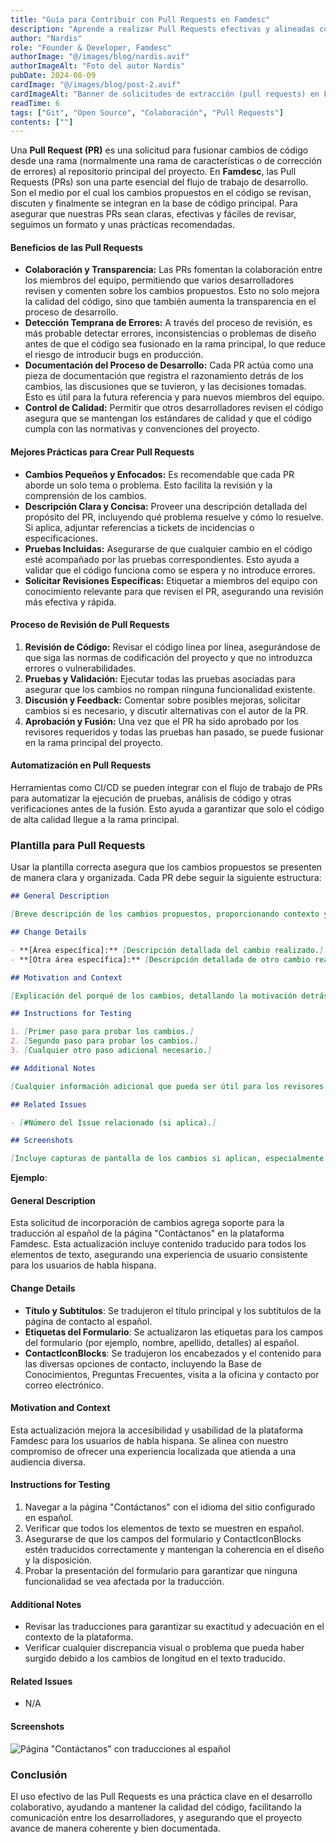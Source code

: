 ```yaml
---
title: "Guía para Contribuir con Pull Requests en Famdesc"
description: "Aprende a realizar Pull Requests efectivas y alineadas con nuestras prácticas de desarrollo en Famdesc."
author: "Nardis"
role: "Founder & Developer, Famdesc"
authorImage: "@/images/blog/nardis.avif"
authorImageAlt: "Foto del autor Nardis"
pubDate: 2024-08-09
cardImage: "@/images/blog/post-2.avif"
cardImageAlt: "Banner de solicitudes de extracción (pull requests) en Famdesc"
readTime: 6
tags: ["Git", "Open Source", "Colaboración", "Pull Requests"]
contents: [""]
---
```


Una **Pull Request (PR)** es una solicitud para fusionar cambios de código desde una rama (normalmente una rama de características o de corrección de errores) al repositorio principal del proyecto. En **Famdesc**, las Pull Requests (PRs) son una parte esencial del flujo de trabajo de desarrollo. Son el medio por el cual los cambios propuestos en el código se revisan, discuten y finalmente se integran en la base de código principal. Para asegurar que nuestras PRs sean claras, efectivas y fáciles de revisar, seguimos un formato y unas prácticas recomendadas.

#### Beneficios de las Pull Requests

- **Colaboración y Transparencia:** Las PRs fomentan la colaboración entre los miembros del equipo, permitiendo que varios desarrolladores revisen y comenten sobre los cambios propuestos. Esto no solo mejora la calidad del código, sino que también aumenta la transparencia en el proceso de desarrollo.
- **Detección Temprana de Errores:** A través del proceso de revisión, es más probable detectar errores, inconsistencias o problemas de diseño antes de que el código sea fusionado en la rama principal, lo que reduce el riesgo de introducir bugs en producción.
- **Documentación del Proceso de Desarrollo:** Cada PR actúa como una pieza de documentación que registra el razonamiento detrás de los cambios, las discusiones que se tuvieron, y las decisiones tomadas. Esto es útil para la futura referencia y para nuevos miembros del equipo.
- **Control de Calidad:** Permitir que otros desarrolladores revisen el código asegura que se mantengan los estándares de calidad y que el código cumpla con las normativas y convenciones del proyecto.

#### Mejores Prácticas para Crear Pull Requests

- **Cambios Pequeños y Enfocados:** Es recomendable que cada PR aborde un solo tema o problema. Esto facilita la revisión y la comprensión de los cambios.
- **Descripción Clara y Concisa:** Proveer una descripción detallada del propósito del PR, incluyendo qué problema resuelve y cómo lo resuelve. Si aplica, adjuntar referencias a tickets de incidencias o especificaciones.
- **Pruebas Incluidas:** Asegurarse de que cualquier cambio en el código esté acompañado por las pruebas correspondientes. Esto ayuda a validar que el código funciona como se espera y no introduce errores.
- **Solicitar Revisiones Específicas:** Etiquetar a miembros del equipo con conocimiento relevante para que revisen el PR, asegurando una revisión más efectiva y rápida.

#### Proceso de Revisión de Pull Requests

1. **Revisión de Código:** Revisar el código línea por línea, asegurándose de que siga las normas de codificación del proyecto y que no introduzca errores o vulnerabilidades.
2. **Pruebas y Validación:** Ejecutar todas las pruebas asociadas para asegurar que los cambios no rompan ninguna funcionalidad existente.
3. **Discusión y Feedback:** Comentar sobre posibles mejoras, solicitar cambios si es necesario, y discutir alternativas con el autor de la PR.
4. **Aprobación y Fusión:** Una vez que el PR ha sido aprobado por los revisores requeridos y todas las pruebas han pasado, se puede fusionar en la rama principal del proyecto.

#### Automatización en Pull Requests

Herramientas como CI/CD se pueden integrar con el flujo de trabajo de PRs para automatizar la ejecución de pruebas, análisis de código y otras verificaciones antes de la fusión. Esto ayuda a garantizar que solo el código de alta calidad llegue a la rama principal.

### Plantilla para Pull Requests

Usar la plantilla correcta asegura que los cambios propuestos se presenten de manera clara y organizada. Cada PR debe seguir la siguiente estructura:

```markdown
## General Description

[Breve descripción de los cambios propuestos, proporcionando contexto y el objetivo general de la PR.]

## Change Details

- **[Área específica]:** [Descripción detallada del cambio realizado.]
- **[Otra área específica]:** [Descripción detallada de otro cambio realizado.]

## Motivation and Context

[Explicación del porqué de los cambios, detallando la motivación detrás de ellos y cómo afectan al proyecto.]

## Instructions for Testing

1. [Primer paso para probar los cambios.]
2. [Segundo paso para probar los cambios.]
3. [Cualquier otro paso adicional necesario.]

## Additional Notes

[Cualquier información adicional que pueda ser útil para los revisores, como advertencias, limitaciones, o detalles técnicos relevantes.]

## Related Issues

- [#Número del Issue relacionado (si aplica).]

## Screenshots

[Incluye capturas de pantalla de los cambios si aplican, especialmente para cambios en la interfaz de usuario.]
```

**Ejemplo**:

#### General Description

Esta solicitud de incorporación de cambios agrega soporte para la traducción al español de la página "Contáctanos" en la plataforma Famdesc. Esta actualización incluye contenido traducido para todos los elementos de texto, asegurando una experiencia de usuario consistente para los usuarios de habla hispana.

#### Change Details

- **Título y Subtítulos**: Se tradujeron el título principal y los subtítulos de la página de contacto al español.
- **Etiquetas del Formulario**: Se actualizaron las etiquetas para los campos del formulario (por ejemplo, nombre, apellido, detalles) al español.
- **ContactIconBlocks**: Se tradujeron los encabezados y el contenido para las diversas opciones de contacto, incluyendo la Base de Conocimientos, Preguntas Frecuentes, visita a la oficina y contacto por correo electrónico.

#### Motivation and Context

Esta actualización mejora la accesibilidad y usabilidad de la plataforma Famdesc para los usuarios de habla hispana. Se alinea con nuestro compromiso de ofrecer una experiencia localizada que atienda a una audiencia diversa.

#### Instructions for Testing

1. Navegar a la página "Contáctanos" con el idioma del sitio configurado en español.
2. Verificar que todos los elementos de texto se muestren en español.
3. Asegurarse de que los campos del formulario y ContactIconBlocks estén traducidos correctamente y mantengan la coherencia en el diseño y la disposición.
4. Probar la presentación del formulario para garantizar que ninguna funcionalidad se vea afectada por la traducción.

#### Additional Notes

- Revisar las traducciones para garantizar su exactitud y adecuación en el contexto de la plataforma.
- Verificar cualquier discrepancia visual o problema que pueda haber surgido debido a los cambios de longitud en el texto traducido.

#### Related Issues

- N/A

#### Screenshots

![Página "Contáctanos" con traducciones al español](https://raw.githubusercontent.com/nardis9501/Famdesc-images/main/blog/contact-screenshot.avif)

### Conclusión

El uso efectivo de las Pull Requests es una práctica clave en el desarrollo colaborativo, ayudando a mantener la calidad del código, facilitando la comunicación entre los desarrolladores, y asegurando que el proyecto avance de manera coherente y bien documentada.
